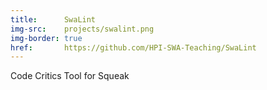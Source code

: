 ```yaml
---
title:      SwaLint
img-src:    projects/swalint.png
img-border: true
href:       https://github.com/HPI-SWA-Teaching/SwaLint
---
```

Code Critics Tool for Squeak